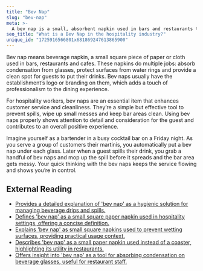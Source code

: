 ```yaml
---
title: "Bev Nap"
slug: "bev-nap"
meta: >-
  A bev nap is a small, absorbent napkin used in bars and restaurants to place under drinks. It keeps surfaces dry and clean, enhancing the guest experience.
seo_title: "What is a Bev Nap in the hospitality industry?"
unique_id: "1725916566801x681869247613865900"
---
```


Bev nap means beverage napkin, a small square piece of paper or cloth used in bars, restaurants and cafes. These napkins do multiple jobs: absorb condensation from glasses, protect surfaces from water rings and provide a clean spot for guests to put their drinks. Bev naps usually have the establishment’s logo or branding on them, which adds a touch of professionalism to the dining experience.

For hospitality workers, bev naps are an essential item that enhances customer service and cleanliness. They’re a simple but effective tool to prevent spills, wipe up small messes and keep bar areas clean. Using bev naps properly shows attention to detail and consideration for the guest and contributes to an overall positive experience.

Imagine yourself as a bartender in a busy cocktail bar on a Friday night. As you serve a group of customers their martinis, you automatically put a bev nap under each glass. Later when a guest spills their drink, you grab a handful of bev naps and mop up the spill before it spreads and the bar area gets messy. Your quick thinking with the bev naps keeps the service flowing and shows you’re in control.

## External Reading

- [Provides a detailed explanation of 'bev nap' as a hygienic solution for managing beverage drips and spills.](https://www.larksuite.com/en_us/topics/food-and-beverage-glossary/bev-nap)
- [Defines 'bev nap' as a small square paper napkin used in hospitality settings, offering a concise definition.](https://averoinc.zendesk.com/hc/en-us/articles/7919662845459-Restaurant-Hospitality-Terminology)
- [Explains 'bev nap' as small square napkins used to prevent wetting surfaces, providing practical usage context.](https://beambox.com/townsquare/hospitality-terms-you-really-should-know)
- [Describes 'bev nap' as a small paper napkin used instead of a coaster, highlighting its utility in restaurants.](https://restaurant.eatapp.co/blog/the-a-to-z-guide-to-restaurant-lingo)
- [Offers insight into 'bev nap' as a tool for absorbing condensation on beverage glasses, useful for restaurant staff.](https://6topcharlie.com/what-does-bev-nap-mean-to-restaurant-servers/)